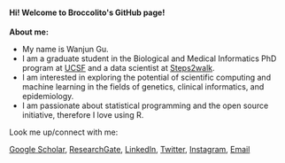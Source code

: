 #### Hi! Welcome to Broccolito's GitHub page!

**About me:**

- My name is Wanjun Gu.
- I am a graduate student in the Biological and Medical Informatics PhD program at [UCSF](https://www.ucsf.edu/) and a data scientist at [Steps2walk](https://steps2walk.org/).
- I am interested in exploring the potential of scientific computing and machine learning in the fields of genetics, clinical informatics, and epidemiology.
- I am passionate about statistical programming and the open source initiative, therefore I love using R. 


Look me up/connect with me:

[Google Scholar](https://scholar.google.com/citations?hl=en&user=RLSWT98AAAAJ), [ResearchGate](https://www.researchgate.net/profile/Wanjun-Gu/research), [LinkedIn](https://www.linkedin.com/in/wanjungu/), [Twitter](https://twitter.com/WanjunGu1), [Instagram](https://www.instagram.com/wanjun.gu.broccolito/), [Email](mailto:wanjun.gu@ucsf.edu)

